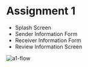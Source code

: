 # Assignment 1

- Splash Screen
- Sender Information Form
- Receiver Information Form
- Review Information Screen


![a1-flow](https://github.com/user-attachments/assets/daf3d3f3-a5cd-479c-a2f2-283a8f27ae49)
